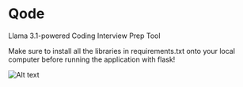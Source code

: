# Qode
Llama 3.1-powered Coding Interview Prep Tool

Make sure to install all the libraries in requirements.txt onto your local computer before running the application with flask!

![Alt text](Qode/)
